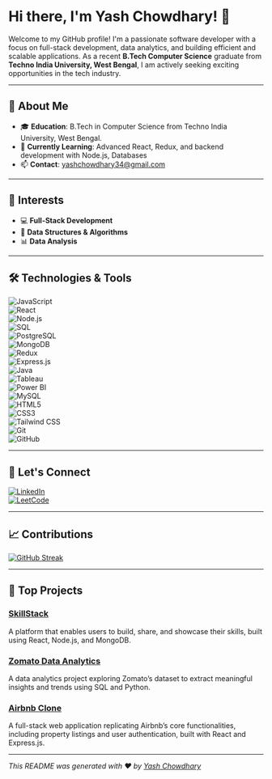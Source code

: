 # Hi there, I'm Yash Chowdhary! 👋

Welcome to my GitHub profile! I'm a passionate software developer with a focus on full-stack development, data analytics, and building efficient and scalable applications. As a recent **B.Tech Computer Science** graduate from **Techno India University, West Bengal**, I am actively seeking exciting opportunities in the tech industry.  

---

## 🚀 About Me  

- 🎓 **Education**: B.Tech in Computer Science from Techno India University, West Bengal.  
- 🌱 **Currently Learning**: Advanced React, Redux, and backend development with Node.js, Databases
- 📫 **Contact**: yashchowdhary34@gmail.com  

---

## 🌟 Interests  

- 💻 **Full-Stack Development**  
- 🧩 **Data Structures & Algorithms**  
- 📊 **Data Analysis**  

---

## 🛠️ Technologies & Tools  

![JavaScript](https://img.shields.io/badge/-JavaScript-F7DF1E?style=flat-square&logo=javascript&logoColor=black)  
![React](https://img.shields.io/badge/-React-61DAFB?style=flat-square&logo=react&logoColor=black)  
![Node.js](https://img.shields.io/badge/-Node.js-339933?style=flat-square&logo=node.js&logoColor=white)  
![SQL](https://img.shields.io/badge/-SQL-336791?style=flat-square&logo=postgresql&logoColor=white)  
![PostgreSQL](https://img.shields.io/badge/-PostgreSQL-4169E1?style=flat-square&logo=postgresql&logoColor=white)  
![MongoDB](https://img.shields.io/badge/-MongoDB-47A248?style=flat-square&logo=mongodb&logoColor=white)  
![Redux](https://img.shields.io/badge/-Redux-764ABC?style=flat-square&logo=redux&logoColor=white)  
![Express.js](https://img.shields.io/badge/-Express.js-000000?style=flat-square&logo=express&logoColor=white)  
![Java](https://img.shields.io/badge/-Java-007396?style=flat-square&logo=java&logoColor=white)  
![Tableau](https://img.shields.io/badge/-Tableau-E97627?style=flat-square&logo=tableau&logoColor=white)  
![Power BI](https://img.shields.io/badge/-Power%20BI-F2C811?style=flat-square&logo=power-bi&logoColor=black)  
![MySQL](https://img.shields.io/badge/-MySQL-4479A1?style=flat-square&logo=mysql&logoColor=white)  
![HTML5](https://img.shields.io/badge/-HTML5-E34F26?style=flat-square&logo=html5&logoColor=white)  
![CSS3](https://img.shields.io/badge/-CSS3-1572B6?style=flat-square&logo=css3&logoColor=white)  
![Tailwind CSS](https://img.shields.io/badge/-Tailwind%20CSS-38B2AC?style=flat-square&logo=tailwind-css&logoColor=white)  
![Git](https://img.shields.io/badge/-Git-F05032?style=flat-square&logo=git&logoColor=white)  
![GitHub](https://img.shields.io/badge/-GitHub-181717?style=flat-square&logo=github&logoColor=white)  

---

## 🤝 Let's Connect  

[![LinkedIn](https://img.shields.io/badge/-LinkedIn-0077B5?style=for-the-badge&logo=linkedin&logoColor=white)](https://www.linkedin.com/in/yash-chowdhary-670b52323/)  
[![LeetCode](https://img.shields.io/badge/-LeetCode-FFA116?style=for-the-badge&logo=leetcode&logoColor=white)](https://leetcode.com/u/yashchowdhary/)  

---

## 📈 Contributions  

[![GitHub Streak](https://github-readme-streak-stats.herokuapp.com/?user=YashChowdhary34&theme=radical)](https://git.io/streak-stats)  

---

## 📝 Top Projects  

### [SkillStack](https://github.com/YashChowdhary34/skillstack)  
A platform that enables users to build, share, and showcase their skills, built using React, Node.js, and MongoDB.  

### [Zomato Data Analytics](https://github.com/YashChowdhary34/zomato-data-analytics)  
A data analytics project exploring Zomato’s dataset to extract meaningful insights and trends using SQL and Python.  

### [Airbnb Clone](https://github.com/YashChowdhary34/airbnb-clone)  
A full-stack web application replicating Airbnb’s core functionalities, including property listings and user authentication, built with React and Express.js.  

---

*This README was generated with ❤️ by [Yash Chowdhary](https://github.com/YashChowdhary34)*  
